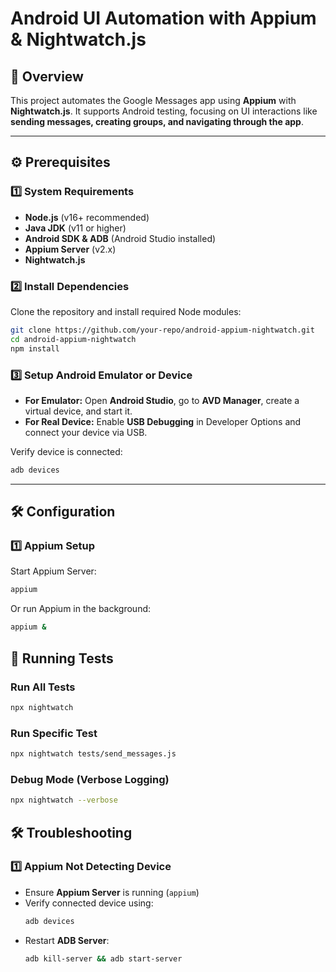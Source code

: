 # **Android UI Automation with Appium & Nightwatch.js**

## **📖 Overview**
This project automates the Google Messages app using **Appium** with **Nightwatch.js**. It supports Android testing, focusing on UI interactions like **sending messages, creating groups, and navigating through the app**.

---

## **⚙️ Prerequisites**

### **1️⃣ System Requirements**
- **Node.js** (v16+ recommended)
- **Java JDK** (v11 or higher)
- **Android SDK & ADB** (Android Studio installed)
- **Appium Server** (v2.x)
- **Nightwatch.js**

### **2️⃣ Install Dependencies**
Clone the repository and install required Node modules:
```bash
git clone https://github.com/your-repo/android-appium-nightwatch.git
cd android-appium-nightwatch
npm install
```

### **3️⃣ Setup Android Emulator or Device**
- **For Emulator:** Open **Android Studio**, go to **AVD Manager**, create a virtual device, and start it.
- **For Real Device:** Enable **USB Debugging** in Developer Options and connect your device via USB.

Verify device is connected:
```bash
adb devices
```

---

## **🛠 Configuration**

### **1️⃣ Appium Setup**
Start Appium Server:
```bash
appium
```

Or run Appium in the background:
```bash
appium &  
```

## **🚀 Running Tests**

### **Run All Tests**
```bash
npx nightwatch
```

### **Run Specific Test**
```bash
npx nightwatch tests/send_messages.js
```

### **Debug Mode (Verbose Logging)**
```bash
npx nightwatch --verbose
```

## **🛠 Troubleshooting**

### **1️⃣ Appium Not Detecting Device**
- Ensure **Appium Server** is running (`appium`)
- Verify connected device using:
  ```bash
  adb devices
  ```
- Restart **ADB Server**:
  ```bash
  adb kill-server && adb start-server
  ```



